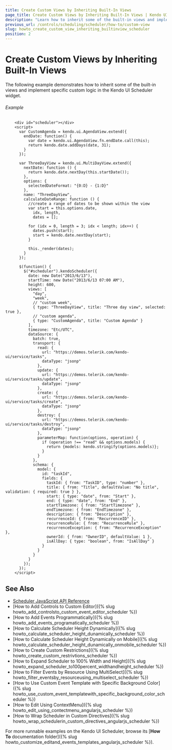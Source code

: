 ```yaml
---
title: Create Custom Views by Inheriting Built-In Views
page_title: Create Custom Views by Inheriting Built-In Views | Kendo UI Scheduler
description: "Learn how to inherit some of the built-in views and implement specific custom logic in a Kendo UI Scheduler widget."
previous_url: /controls/scheduling/scheduler/how-to/custom-view
slug: howto_create_custom_view_inheriting_builtinview_scheduler
position: 2
---
```


# Create Custom Views by Inheriting Built-In Views

The following example demonstrates how to inherit some of the built-in views and implement specific custom logic in the Kendo UI Scheduler widget.

###### Example

```dojo
    <div id="scheduler"></div>
    <script>
      var CustomAgenda = kendo.ui.AgendaView.extend({
        endDate: function() {
          var date = kendo.ui.AgendaView.fn.endDate.call(this);
          return kendo.date.addDays(date, 31);
        }
      });

      var ThreeDayView = kendo.ui.MultiDayView.extend({
        nextDate: function () {
          return kendo.date.nextDay(this.startDate());
        },
        options: {
          selectedDateFormat: "{0:D} - {1:D}"
        },
        name: "ThreeDayView",
        calculateDateRange: function () {
          //create a range of dates to be shown within the view
          var start = this.options.date,
            idx, length,
            dates = [];

          for (idx = 0, length = 3; idx < length; idx++) {
            dates.push(start);
            start = kendo.date.nextDay(start);
          }

          this._render(dates);
        }
      });

      $(function() {
        $("#scheduler").kendoScheduler({
          date: new Date("2013/6/13"),
          startTime: new Date("2013/6/13 07:00 AM"),
          height: 600,
          views: [
            "day",
            "week",
            // "custom week",
            { type: "ThreeDayView", title: "Three day view", selected: true },
            // "custom agenda",
            { type: "CustomAgenda", title: "Custom Agenda" }
          ],
          timezone: "Etc/UTC",
          dataSource: {
            batch: true,
            transport: {
              read: {
                url: "https://demos.telerik.com/kendo-ui/service/tasks",
                dataType: "jsonp"
              },
              update: {
                url: "https://demos.telerik.com/kendo-ui/service/tasks/update",
                dataType: "jsonp"
              },
              create: {
                url: "https://demos.telerik.com/kendo-ui/service/tasks/create",
                dataType: "jsonp"
              },
              destroy: {
                url: "https://demos.telerik.com/kendo-ui/service/tasks/destroy",
                dataType: "jsonp"
              },
              parameterMap: function(options, operation) {
                if (operation !== "read" && options.models) {
                  return {models: kendo.stringify(options.models)};
                }
              }
            },
            schema: {
              model: {
                id: "taskId",
                fields: {
                  taskId: { from: "TaskID", type: "number" },
                  title: { from: "Title", defaultValue: "No title", validation: { required: true } },
                  start: { type: "date", from: "Start" },
                  end: { type: "date", from: "End" },
                  startTimezone: { from: "StartTimezone" },
                  endTimezone: { from: "EndTimezone" },
                  description: { from: "Description" },
                  recurrenceId: { from: "RecurrenceID" },
                  recurrenceRule: { from: "RecurrenceRule" },
                  recurrenceException: { from: "RecurrenceException" },
                  ownerId: { from: "OwnerID", defaultValue: 1 },
                  isAllDay: { type: "boolean", from: "IsAllDay" }
                }
              }
            }
          }
        });
      });
    </script>
```

## See Also

* [Scheduler JavaScript API Reference](/api/javascript/ui/scheduler)
* [How to Add Controls to Custom Editor]({% slug howto_add_controlsto_custom_event_editor_scheduler %})
* [How to Add Events Programmatically]({% slug howto_add_events_programatically_scheduler %})
* [How to Calculate Scheduler Height Dynamically]({% slug howto_calculate_scheduler_height_dunamically_scheduler %})
* [How to Calculate Scheduler Height Dynamically on Mobile]({% slug howto_calculate_scheduler_height_dunamically_onmobile_scheduler %})
* [How to Create Custom Restrictions]({% slug howto_create_custom_restrivtions_scheduler %})
* [How to Expand Scheduler to 100% Width and Height]({% slug howto_expand_scheduler_to100percent_widthandheight_scheduler %})
* [How to Filter Events by Resource Using MultiSelect]({% slug howto_filter_eventsby_resourceusing_multiselect_scheduler %})
* [How to Use Custom Event Template with Specific Background Color]({% slug howto_use_custom_event_templatewith_specific_background_color_scheduler %})
* [How to Edit Using ContextMenu]({% slug howto_edit_using_contectmenu_angularjs_scheduler %})
* [How to Wrap Scheduler in Custom Directives]({% slug howto_wrap_schedulerin_custom_directives_angularjs_scheduler %})

For more runnable examples on the Kendo UI Scheduler, browse its [**How To** documentation folder]({% slug howto_customize_editand_events_templates_angularjs_scheduler %}).
